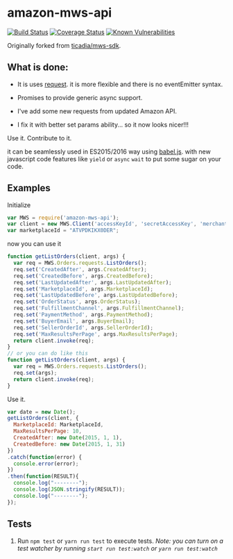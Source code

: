 amazon-mws-api
======

[![Build Status](https://travis-ci.org/elderfo/amazon-mws-api.svg?branch=master)](https://travis-ci.org/elderfo/amazon-mws-api)
[![Coverage Status](https://coveralls.io/repos/github/elderfo/amazon-mws-api/badge.svg?branch=master)](https://coveralls.io/github/elderfo/amazon-mws-api?branch=master)
[![Known Vulnerabilities](https://snyk.io/test/github/elderfo/amazon-mws-api/a7e28e3efc6c868a4e721d270b063ea8cf79687c/badge.svg)](https://snyk.io/test/github/elderfo/amazon-mws-api/a7e28e3efc6c868a4e721d270b063ea8cf79687c)

Originally forked from [ticadia/mws-sdk](https://github.com/ticadia/mws-sdk).

What is done:
-------------

 - It is uses [request](https://www.npmjs.com/package/request). it is more flexible and there is no eventEmitter syntax.

 - Promises to provide generic async support.

 - I've add some new requests from updated Amazon API.

 - I fix it with better set params ability... so it now looks nicer!!!


Use it. Contribute to it.

it can be seamlessly used in ES2015/2016 way using [babel.js](https://babeljs.io/).
with new javascript code features like `yield` or `async` `wait` to put some sugar on your code.

Examples
--------

Initialize

```javascript
var MWS = require('amazon-mws-api');
var client = new MWS.Client('accessKeyId', 'secretAccessKey', 'merchantId', {});
var marketplaceId = "ATVPDKIKX0DER";
```

now you can use it

```javascript
function getListOrders(client, args) {
  var req = MWS.Orders.requests.ListOrders();
  req.set('CreatedAfter', args.CreatedAfter);
  req.set('CreatedBefore', args.CreatedBefore);
  req.set('LastUpdatedAfter', args.LastUpdatedAfter);
  req.set('MarketplaceId', args.MarketplaceId);
  req.set('LastUpdatedBefore', args.LastUpdatedBefore);
  req.set('OrderStatus', args.OrderStatus);
  req.set('FulfillmentChannel', args.FulfillmentChannel);
  req.set('PaymentMethod', args.PaymentMethod);
  req.set('BuyerEmail', args.BuyerEmail);
  req.set('SellerOrderId', args.SellerOrderId);
  req.set('MaxResultsPerPage', args.MaxResultsPerPage);
  return client.invoke(req);
}
// or you can do like this
function getListOrders(client, args) {
  var req = MWS.Orders.requests.ListOrders();
  req.set(args);
  return client.invoke(req);
}

```

Use it.

```javascript
var date = new Date();
getListOrders(client, {
  MarketplaceId: MarketplaceId,
  MaxResultsPerPage: 10,
  CreatedAfter: new Date(2015, 1, 1),
  CreatedBefore: new Date(2015, 1, 31)
})
.catch(function(error) {
  console.error(error);
})
.then(function(RESULT){
  console.log("--------");
  console.log(JSON.stringify(RESULT));
  console.log("--------");
});
```

Tests
-----

1. Run `npm test` or `yarn run test` to execute tests. _Note: you can turn on a test watcher by running `start run test:watch` or `yarn run test:watch`_
